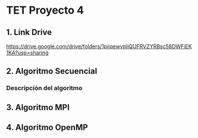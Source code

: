 # TET Proyecto 4

## 1. Link Drive

https://drive.google.com/drive/folders/1piiqewvpliQUFRVZYRBsc58DWFiEK1KA?usp=sharing

## 2. Algoritmo Secuencial

### Descripción del algoritmo

## 3. Algoritmo MPI

## 4. Algoritmo OpenMP


